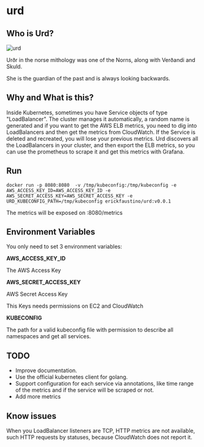 # urd

## Who is Urd?

![urd](https://upload.wikimedia.org/wikipedia/commons/thumb/8/85/Urd_magazine.jpg/400px-Urd_magazine.jpg)

Urðr in the norse mithology was one of the Norns, along with Verðandi and Skuld.

She is the guardian of the past and is always looking backwards.  

## Why and What is this?

Inside Kubernetes, sometimes you have Service objects of type "LoadBalancer". The cluster manages it automatically, a random name is generated and if you want to get the AWS ELB metrics, you need to dig into LoadBalancers and then get the metrics from CloudWatch. If the Service is deleted and recreated, you will lose your previous metrics.
Urd discovers all the LoadBalancers in your cluster, and then export the ELB metrics, so you can use the prometheus to scrape it and get this metrics with Grafana.

## Run

```
docker run -p 8080:8080  -v /tmp/kubeconfig:/tmp/kubeconfig -e AWS_ACCESS_KEY_ID=AWS_ACCESS_KEY_ID -e AWS_SECRET_ACCESS_KEY=AWS_SECRET_ACCESS_KEY -e URD_KUBECONFIG_PATH=/tmp/kubeconfig erickfaustino/urd:v0.0.1
```

The metrics will be exposed on :8080/metrics

## Environment Variables

You only need to set 3 environment variables:

**AWS_ACCESS_KEY_ID**

The AWS Access Key

**AWS_SECRET_ACCESS_KEY**

AWS Secret Access Key

This Keys needs permissions on EC2 and CloudWatch


**KUBECONFIG**

The path for a valid kubeconfig file with permission to describe all namespaces and get all services.

## TODO

- Improve documentation.
- Use the official kubernetes client for golang.
- Support configuration for each service via annotations, like time range of the metrics and if the service will be scraped or not.
- Add more metrics

## Know issues

When you LoadBalancer listeners are TCP, HTTP metrics are not available, such HTTP requests by statuses, because CloudWatch does not report it.
